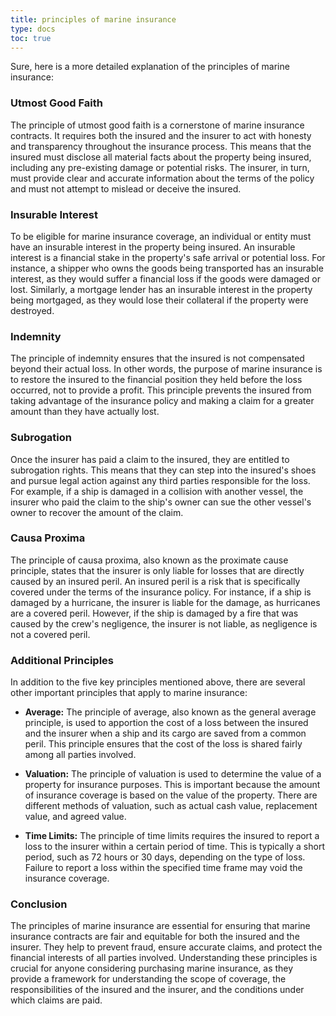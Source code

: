 ```yaml
---
title: principles of marine insurance
type: docs
toc: true
---
```

Sure, here is a more detailed explanation of the principles of marine insurance:

### Utmost Good Faith

The principle of utmost good faith is a cornerstone of marine insurance contracts. It requires both the insured and the insurer to act with honesty and transparency throughout the insurance process. This means that the insured must disclose all material facts about the property being insured, including any pre-existing damage or potential risks. The insurer, in turn, must provide clear and accurate information about the terms of the policy and must not attempt to mislead or deceive the insured.

### Insurable Interest

To be eligible for marine insurance coverage, an individual or entity must have an insurable interest in the property being insured. An insurable interest is a financial stake in the property's safe arrival or potential loss. For instance, a shipper who owns the goods being transported has an insurable interest, as they would suffer a financial loss if the goods were damaged or lost. Similarly, a mortgage lender has an insurable interest in the property being mortgaged, as they would lose their collateral if the property were destroyed.

### Indemnity

The principle of indemnity ensures that the insured is not compensated beyond their actual loss. In other words, the purpose of marine insurance is to restore the insured to the financial position they held before the loss occurred, not to provide a profit. This principle prevents the insured from taking advantage of the insurance policy and making a claim for a greater amount than they have actually lost.

### Subrogation

Once the insurer has paid a claim to the insured, they are entitled to subrogation rights. This means that they can step into the insured's shoes and pursue legal action against any third parties responsible for the loss. For example, if a ship is damaged in a collision with another vessel, the insurer who paid the claim to the ship's owner can sue the other vessel's owner to recover the amount of the claim.

### Causa Proxima

The principle of causa proxima, also known as the proximate cause principle, states that the insurer is only liable for losses that are directly caused by an insured peril. An insured peril is a risk that is specifically covered under the terms of the insurance policy. For instance, if a ship is damaged by a hurricane, the insurer is liable for the damage, as hurricanes are a covered peril. However, if the ship is damaged by a fire that was caused by the crew's negligence, the insurer is not liable, as negligence is not a covered peril.

### Additional Principles

In addition to the five key principles mentioned above, there are several other important principles that apply to marine insurance:

* **Average:** The principle of average, also known as the general average principle, is used to apportion the cost of a loss between the insured and the insurer when a ship and its cargo are saved from a common peril. This principle ensures that the cost of the loss is shared fairly among all parties involved.

* **Valuation:** The principle of valuation is used to determine the value of a property for insurance purposes. This is important because the amount of insurance coverage is based on the value of the property. There are different methods of valuation, such as actual cash value, replacement value, and agreed value.

* **Time Limits:** The principle of time limits requires the insured to report a loss to the insurer within a certain period of time. This is typically a short period, such as 72 hours or 30 days, depending on the type of loss. Failure to report a loss within the specified time frame may void the insurance coverage.

### Conclusion

The principles of marine insurance are essential for ensuring that marine insurance contracts are fair and equitable for both the insured and the insurer. They help to prevent fraud, ensure accurate claims, and protect the financial interests of all parties involved. Understanding these principles is crucial for anyone considering purchasing marine insurance, as they provide a framework for understanding the scope of coverage, the responsibilities of the insured and the insurer, and the conditions under which claims are paid.
